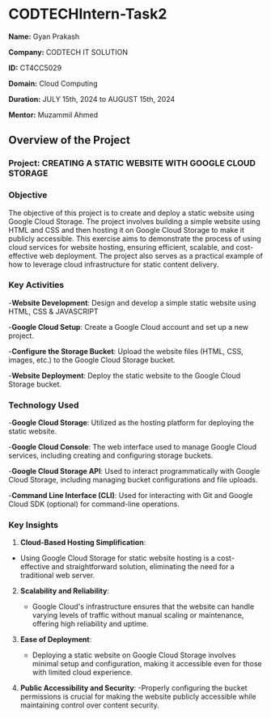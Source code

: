 # CODTECHIntern-Task2

**Name:** Gyan Prakash

**Company:** CODTECH IT SOLUTION

**ID:** CT4CC5029

**Domain:** Cloud Computing

**Duration:** JULY 15th, 2024 to AUGUST 15th, 2024

**Mentor:** Muzammil Ahmed

## Overview of the Project

### Project: CREATING A STATIC WEBSITE WITH GOOGLE CLOUD STORAGE

### Objective

The objective of this project is to create and deploy a static website using Google Cloud Storage. The project involves building a simple website using HTML and CSS and then hosting it on Google Cloud Storage to make it publicly accessible. This exercise aims to demonstrate the process of using cloud services for website hosting, ensuring efficient, scalable, and cost-effective web deployment. The project also serves as a practical example of how to leverage cloud infrastructure for static content delivery.

### Key Activities

-**Website Development**: Design and develop a simple static website using HTML, CSS & JAVASCRIPT

-**Google Cloud Setup**: Create a Google Cloud account and set up a new project.

-**Configure the Storage Bucket**: Upload the website files (HTML, CSS, images, etc.) to the Google Cloud Storage bucket.

-**Website Deployment**: Deploy the static website to the Google Cloud Storage bucket.

### Technology Used

-**Google Cloud Storage**: Utilized as the hosting platform for deploying the static website.

-**Google Cloud Console**: The web interface used to manage Google Cloud services, including creating and configuring storage buckets.

-**Google Cloud Storage API**: Used to interact programmatically with Google Cloud Storage, including managing bucket configurations and file uploads.

-**Command Line Interface (CLI)**: Used for interacting with Git and Google Cloud SDK (optional) for command-line operations.

### Key Insights

1. **Cloud-Based Hosting Simplification**:
  - Using Google Cloud Storage for static website hosting is a cost-effective and straightforward solution, eliminating the need for a traditional web server.

2. **Scalability and Reliability**:
   - Google Cloud's infrastructure ensures that the website can handle varying levels of traffic without manual scaling or maintenance, offering high reliability and uptime.

3. **Ease of Deployment**:
   - Deploying a static website on Google Cloud Storage involves minimal setup and configuration, making it accessible even for those with limited cloud experience.

4. **Public Accessibility and Security**:
   -Properly configuring the bucket permissions is crucial for making the website publicly accessible while maintaining control over content security.
